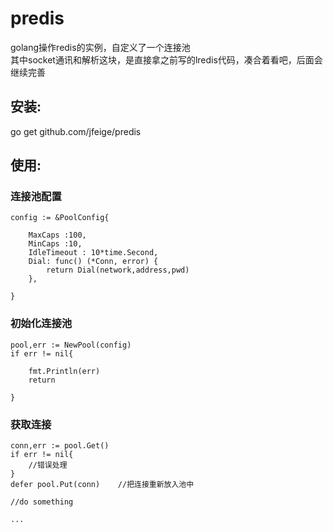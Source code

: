 # predis
golang操作redis的实例，自定义了一个连接池<br/>其中socket通讯和解析这块，是直接拿之前写的lredis代码，凑合着看吧，后面会继续完善


## 安装:


go get github.com/jfeige/predis




## 使用:


### 连接池配置
```
config := &PoolConfig{

	MaxCaps :100,
	MinCaps :10,
	IdleTimeout : 10*time.Second,
	Dial: func() (*Conn, error) {
		return Dial(network,address,pwd)
	},
	
}
```
### 初始化连接池
```
pool,err := NewPool(config)
if err != nil{

	fmt.Println(err)
	return
	
}
```
### 获取连接
```
conn,err := pool.Get()
if err != nil{
	//错误处理
}
defer pool.Put(conn)	//把连接重新放入池中

//do something

...
```
